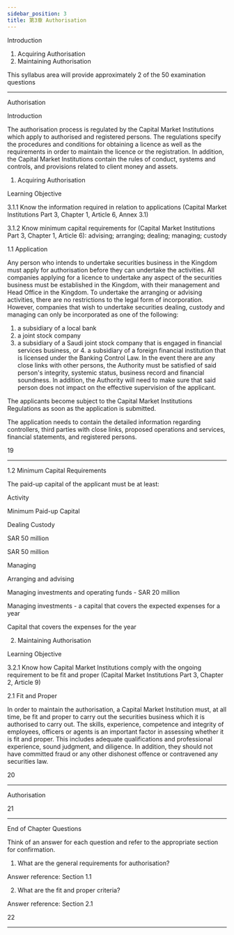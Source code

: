 ```yaml
---
sidebar_position: 3
title: 第3章 Authorisation
---
```


Introduction
1. Acquiring Authorisation
2. Maintaining Authorisation

This syllabus area will provide approximately 2 of the 50 examination questions

---

Authorisation

Introduction

The authorisation process is regulated by the Capital Market Institutions which apply to authorised and registered persons. The regulations specify the procedures and conditions for obtaining a licence as well as the requirements in order to maintain the licence or the registration. In addition, the Capital Market Institutions contain the rules of conduct, systems and controls, and provisions related to client money and assets.

1. Acquiring Authorisation

Learning Objective

3.1.1 Know the information required in relation to applications (Capital Market Institutions Part 3, Chapter 1, Article 6, Annex 3.1)

3.1.2 Know minimum capital requirements for (Capital Market Institutions Part 3, Chapter 1, Article 6): advising; arranging; dealing; managing; custody

1.1 Application

Any person who intends to undertake securities business in the Kingdom must apply for authorisation before they can undertake the activities. All companies applying for a licence to undertake any aspect of the securities business must be established in the Kingdom, with their management and Head Office in the Kingdom. To undertake the arranging or advising activities, there are no restrictions to the legal form of incorporation. However, companies that wish to undertake securities dealing, custody and managing can only be incorporated as one of the following:
1. a subsidiary of a local bank
2. a joint stock company
3. a subsidiary of a Saudi joint stock company that is engaged in financial services business, or 4. a subsidiary of a foreign financial institution that is licensed under the Banking Control Law.
In the event there are any close links with other persons, the Authority must be satisfied of said person's integrity, systemic status, business record and financial soundness. In addition, the Authority will need to make sure that said person does not impact on the effective supervision of the applicant.

The applicants become subject to the Capital Market Institutions Regulations as soon as the application is submitted.

The application needs to contain the detailed information regarding controllers, third parties with close links, proposed operations and services, financial statements, and registered persons.

19

---

1.2 Minimum Capital Requirements

The paid-up capital of the applicant must be at least:

Activity

Minimum Paid-up Capital

Dealing Custody

SAR 50 million

SAR 50 million

Managing

Arranging and advising


Managing investments and operating funds - SAR 20 million

Managing investments - a capital that covers the expected expenses for a year

Capital that covers the expenses for the year

2. Maintaining Authorisation

Learning Objective

3.2.1 Know how Capital Market Institutions comply with the ongoing requirement to be fit and proper (Capital Market Institutions Part 3, Chapter 2, Article 9)

2.1 Fit and Proper

In order to maintain the authorisation, a Capital Market Institution must, at all time, be fit and proper to carry out the securities business which it is authorised to carry out. The skills, experience, competence and integrity of employees, officers or agents is an important factor in assessing whether it is fit and proper. This includes adequate qualifications and professional experience, sound judgment, and diligence. In addition, they should not have committed fraud or any other dishonest offence or contravened any securities law.

20

---

Authorisation

21

---

End of Chapter Questions

Think of an answer for each question and refer to the appropriate section for confirmation.

1. What are the general requirements for authorisation?

Answer reference: Section 1.1

2. What are the fit and proper criteria?

Answer reference: Section 2.1

22

---